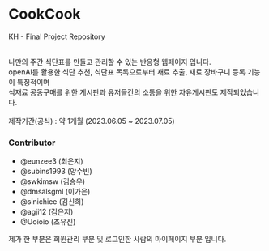 # CookCook
KH - Final Project Repository

<br>
나만의 주간 식단표를 만들고 관리할 수 있는 반응형 웹페이지 입니다.<br>
openAI를 활용한 식단 추천, 식단표 목록으로부터 재료 추출, 재료 장바구니 등록 기능이 특징적이며<br>
식재료 공동구매를 위한 게시판과 유저들간의 소통을 위한 자유게시판도 제작되었습니다.<br><br>
제작기간(공식) : 약 1개월 (2023.06.05 ~ 2023.07.05)

### Contributor
* @eunzee3 (최은지)
* @subins1993 (양수빈)
* @swkimsw (김승우)
* @dmsalsgml (이가은)
* @sinichiee (김신희)
* @agji12 (김은지)
* @Uoioio (조유진)

제가 한 부분은 회원관리 부분 및 로그인한 사람의 마이페이지 부분 입니다.


